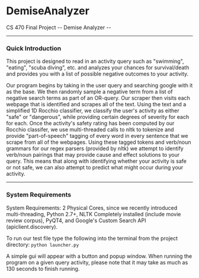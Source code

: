 DemiseAnalyzer
==============

CS 470 Final Project
-- Demise Analyzer --

----------------------------------------------------------------------
### Quick Introduction

This project is designed to read in an activity query such as "swimming", "eating", "scuba diving", etc. and analyzes your chances for survival/death and provides you with a list of possible negative outcomes to your activity.

Our program begins by taking in the user query and searching google with it as the base. We then randomly sample a negative term from a list of negative search terms as part of an OR-query. Our scraper then visits each webpage that is identified and scrapes all of the text. Using the text and a simplified 1D Rocchio classifier, we classify the user's activity as either "safe" or "dangerous", while providing certain degrees of severity for each for each.  Once the activity's safety rating has been computed by our Rocchio classifer, we use multi-threaded calls to nltk to tokenize and provide "part-of-speech" tagging of every word in every sentence that we scrape from all of the webpages. Using these tagged tokens and verb/noun grammars for our regex parsers (provided by nltk) we attempt to identify verb/noun pairings that may provide cause and effect solutions to your query. This means that along with identifying whether your activity is safe or not safe, we can also attempt to predict what might occur during your activity.

----------------------------------------------------------------------
### System Requirements

System Requirements:
2 Physical Cores, since we recently introduced multi-threading,
Python 2.7+,
NLTK Completely installed (include movie review corpus),
PyQT4, and
Google's Custom Search API (apiclient.discovery).

To run our test file type the following into the terminal from the project directory:
`python launcher.py`

A simple gui will appear with a button and popup window. When running the program on a given query activity, please note that it may take as much as 130 seconds to finish running.
